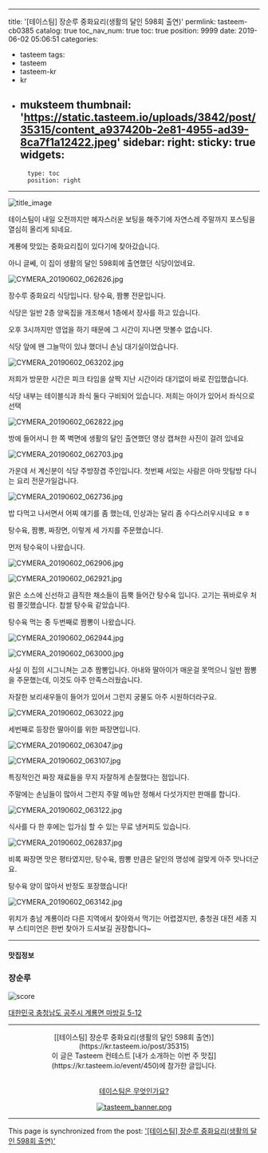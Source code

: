 
---
title: '[테이스팀] 장순루 중화요리(생활의 달인 598회 출연)'
permlink: tasteem-cb0385
catalog: true
toc_nav_num: true
toc: true
position: 9999
date: 2019-06-02 05:06:51
categories:
- tasteem
tags:
- tasteem
- tasteem-kr
- kr
- muksteem
thumbnail: 'https://static.tasteem.io/uploads/3842/post/35315/content_a937420b-2e81-4955-ad39-8ca7f1a12422.jpeg'
sidebar:
    right:
        sticky: true
widgets:
    -
        type: toc
        position: right
---


![title_image](https://static.tasteem.io/uploads/3842/post/35315/content_a937420b-2e81-4955-ad39-8ca7f1a12422.jpeg)
<br/>

테이스팀이 내일 오전까지만 혜자스러운 보팅을 해주기에 자연스레 주말까지 포스팅을 열심히 올리게 되네요.


계룡에 맛있는 중화요리집이 있다기에 찾아갔습니다.

아니 글쎄, 이 집이 생활의 달인 598회에 출연했던 식당이었네요.

![CYMERA_20190602_062626.jpg](https://static.tasteem.io/uploads/image/image/178781/4c28d287-446a-43fd-a946-d41bb6da2e1f.jpeg)


장수루 중화요리 식당입니다.
탕수육, 짬뽕 전문입니다.

식당은 일반 2층 양옥집을 개조해서 1층에서 장사를 하고 있습니다.

오후 3시까지만 영업을 하기 때문에 그 시간이 지나면 맛볼수 없습니다.

식당 앞에 왠 그늘막이 있냐 했더니 손님 대기실이었습니다.

![CYMERA_20190602_063202.jpg](https://static.tasteem.io/uploads/image/image/178783/4c28d287-446a-43fd-a946-d41bb6da2e1f.jpeg)


저희가 방문한 시간은 피크 타임을 살짝 지난 시간이라 대기없이 바로 진입했습니다.

식당 내부는 테이블식과 좌식 둘다 구비되어 있습니다. 저희는 아이가 있어서 좌식으로 선택

![CYMERA_20190602_062822.jpg](https://static.tasteem.io/uploads/image/image/178784/4c28d287-446a-43fd-a946-d41bb6da2e1f.jpeg)


방에 들어서니 한 쪽 벽면에 생활의 달인 출연했던 영상 캡쳐한 사진이 걸려 있네요

![CYMERA_20190602_062703.jpg](https://static.tasteem.io/uploads/image/image/178785/4c28d287-446a-43fd-a946-d41bb6da2e1f.jpeg)


가운데 서 계신분이 식당 주방장겸 주인입니다.
첫번째 서있는 사람은 아마 맛탐방 다니는 요리 전문가일겁니다.

![CYMERA_20190602_062736.jpg](https://static.tasteem.io/uploads/image/image/178786/4c28d287-446a-43fd-a946-d41bb6da2e1f.jpeg)


밥 다먹고 나서면서 어찌 얘기를 좀 했는데, 인상과는 달리 좀 수다스러우시네요 ㅎㅎ

탕수육, 짬뽕, 짜장면, 이렇게 세 가지를 주문했습니다.

먼저 탕수육이 나왔습니다.

![CYMERA_20190602_062906.jpg](https://static.tasteem.io/uploads/image/image/178788/4c28d287-446a-43fd-a946-d41bb6da2e1f.jpeg)

![CYMERA_20190602_062921.jpg](https://static.tasteem.io/uploads/image/image/178790/4c28d287-446a-43fd-a946-d41bb6da2e1f.jpeg)


맑은 소스에 신선하고 큼직한 채소들이 듬뿍 들어간 탕수육 입니다.
고기는 꿔바로우 처럼 쫄깃했습니다. 찹쌀 탕수육 같았습니다.

탕수육 먹는 중 두번째로 짬뽕이 나왔습니다.

![CYMERA_20190602_062944.jpg](https://static.tasteem.io/uploads/image/image/178791/4c28d287-446a-43fd-a946-d41bb6da2e1f.jpeg)

![CYMERA_20190602_063000.jpg](https://static.tasteem.io/uploads/image/image/178792/4c28d287-446a-43fd-a946-d41bb6da2e1f.jpeg)


사실 이 집의 시그니쳐는 고추 짬뽕입니다. 
아내와 딸아이가 매운걸 못먹으니 일반 짬뽕을 주문했는데, 이것도 아주 만족스러웠습니다.

자잘한 보리새우들이 들어가 있어서 그런지 궁물도 아주 시원하더라구요.

![CYMERA_20190602_063022.jpg](https://static.tasteem.io/uploads/image/image/178793/4c28d287-446a-43fd-a946-d41bb6da2e1f.jpeg)


세번째로 등장한 딸아이를 위한 짜장면입니다.

![CYMERA_20190602_063047.jpg](https://static.tasteem.io/uploads/image/image/178794/4c28d287-446a-43fd-a946-d41bb6da2e1f.jpeg)

![CYMERA_20190602_063107.jpg](https://static.tasteem.io/uploads/image/image/178795/4c28d287-446a-43fd-a946-d41bb6da2e1f.jpeg)


특징적인건 짜장 재료들을 무지 자잘하게 손질했다는 점입니다.

주말에는 손님들이 많아서 그런지 주말 메뉴만 정해서 다섯가지만 판매를 합니다.

![CYMERA_20190602_063122.jpg](https://static.tasteem.io/uploads/image/image/178797/4c28d287-446a-43fd-a946-d41bb6da2e1f.jpeg)


식사를 다 한 후에는 입가심 할 수 있는 무료 냉커피도 있습니다.

![CYMERA_20190602_062837.jpg](https://static.tasteem.io/uploads/image/image/178796/4c28d287-446a-43fd-a946-d41bb6da2e1f.jpeg)


비록 짜장면 맛은 평타였지만,
탕수육, 짬뽕 만큼은 달인의 명성에 걸맞게 아주 맛나더군요.

탕수육 양이 많아서 반정도 포장했습니다!

![CYMERA_20190602_063142.jpg](https://static.tasteem.io/uploads/image/image/178799/4c28d287-446a-43fd-a946-d41bb6da2e1f.jpeg)


위치가 충남 계룡이라 다른 지역에서 찾아와서 먹기는 어렵겠지만, 충청권 대전 세종 지부 스티미언은 한번 찾아가 드셔보길 권장합니다~




---------------------
#### 맛집정보
### 장순루
![score](https://static.tasteem.io/images/steem/2Crowns.png)

[대한민국 충청남도 공주시 계룡면 마방길 5-12](https://kr.tasteem.io/post/35315#map)

-----------------------------------------
<center>[[테이스팀] 장순루 중화요리(생활의 달인 598회 출연)](https://kr.tasteem.io/post/35315)
<br/>이 글은 Tasteem 컨테스트
 [내가 소개하는  이번 주 맛집](https://kr.tasteem.io/event/450)에 참가한 글입니다.

<br/>[테이스팀은 무엇인가요?](https://kr.tasteem.io/about)

[![tasteem_banner.png](https://static.tasteem.io/images/tasteem_banner_v3.png)](https://kr.tasteem.io)</center>

- - -

This page is synchronized from the post: ['[테이스팀] 장순루 중화요리(생활의 달인 598회 출연)'](https://steemit.com/@lucky2015/tasteem-cb0385)
